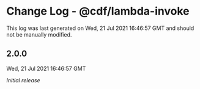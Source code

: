 # Change Log - @cdf/lambda-invoke

This log was last generated on Wed, 21 Jul 2021 16:46:57 GMT and should not be manually modified.

## 2.0.0
Wed, 21 Jul 2021 16:46:57 GMT

_Initial release_

